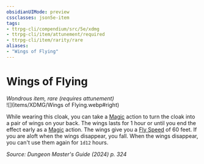 ```yaml
---
obsidianUIMode: preview
cssclasses: json5e-item
tags:
- ttrpg-cli/compendium/src/5e/xdmg
- ttrpg-cli/item/attunement/required
- ttrpg-cli/item/rarity/rare
aliases: 
- "Wings of Flying"
---
```

# Wings of Flying
*Wondrous item, rare (requires attunement)*  
![](items/XDMG/Wings of Flying.webp#right)  


While wearing this cloak, you can take a [Magic](actions.md#Magic) action to turn the cloak into a pair of wings on your back. The wings lasts for 1 hour or until you end the effect early as a [Magic](actions.md#Magic) action. The wings give you a [Fly Speed](fly-speed-xphb.md) of 60 feet. If you are aloft when the wings disappear, you fall. When the wings disappear, you can't use them again for `1d12` hours.

*Source: Dungeon Master's Guide (2024) p. 324*